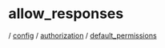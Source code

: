 # allow_responses

/ [config](/ref/config/index.md) / [authorization](/ref/config/config/authorization/index.md) / [default_permissions](/ref/config/config/authorization/default_permissions/index.md)

